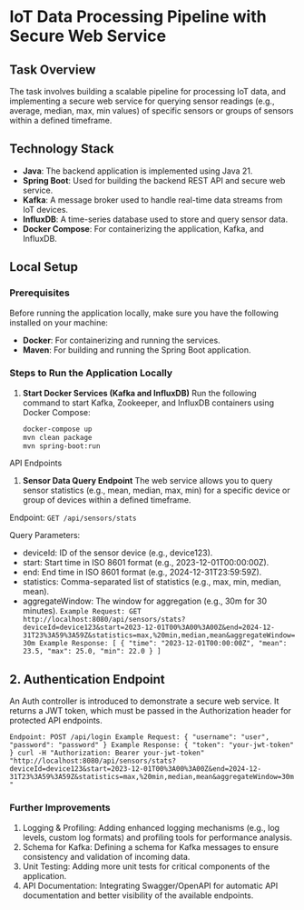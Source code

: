 # IoT Data Processing Pipeline with Secure Web Service

## Task Overview

The task involves building a scalable pipeline for processing IoT data, and implementing a secure web service for
querying sensor readings (e.g., average, median, max, min values) of specific sensors or groups of sensors within a
defined timeframe.

## Technology Stack

- **Java**: The backend application is implemented using Java 21.
- **Spring Boot**: Used for building the backend REST API and secure web service.
- **Kafka**: A message broker used to handle real-time data streams from IoT devices.
- **InfluxDB**: A time-series database used to store and query sensor data.
- **Docker Compose**: For containerizing the application, Kafka, and InfluxDB.

## Local Setup

### Prerequisites

Before running the application locally, make sure you have the following installed on your machine:

- **Docker**: For containerizing and running the services.
- **Maven**: For building and running the Spring Boot application.

### Steps to Run the Application Locally

1. **Start Docker Services (Kafka and InfluxDB)**
   Run the following command to start Kafka, Zookeeper, and InfluxDB containers using Docker Compose:

   ```bash
   docker-compose up
   mvn clean package
   mvn spring-boot:run

API Endpoints

1. **Sensor Data Query Endpoint**
   The web service allows you to query sensor statistics (e.g., mean, median, max, min) for a specific device or group
   of devices within a defined timeframe.

Endpoint:
`GET /api/sensors/stats`

Query Parameters:

* deviceId: ID of the sensor device (e.g., device123).
* start: Start time in ISO 8601 format (e.g., 2023-12-01T00:00:00Z).
* end: End time in ISO 8601 format (e.g., 2024-12-31T23:59:59Z).
* statistics: Comma-separated list of statistics (e.g., max, min, median, mean).
* aggregateWindow: The window for aggregation (e.g., 30m for 30 minutes).
  `Example Request:
  GET http://localhost:8080/api/sensors/stats?deviceId=device123&start=2023-12-01T00%3A00%3A00Z&end=2024-12-31T23%3A59%3A59Z&statistics=max,%20min,median,mean&aggregateWindow=30m
  Example Response:
  [
  {
  "time": "2023-12-01T00:00:00Z",
  "mean": 23.5,
  "max": 25.0,
  "min": 22.0
  }
  ]`

## 2. Authentication Endpoint

An Auth controller is introduced to demonstrate a secure web service. It returns a JWT token, which must be passed in
the Authorization header for protected API endpoints.

`Endpoint:
POST /api/login
Example Request:
{
"username": "user",
"password": "password"
}
Example Response:
{
"token": "your-jwt-token"
}
curl -H "Authorization: Bearer your-jwt-token" "http://localhost:8080/api/sensors/stats?deviceId=device123&start=2023-12-01T00%3A00%3A00Z&end=2024-12-31T23%3A59%3A59Z&statistics=max,%20min,median,mean&aggregateWindow=30m"
`

### Further Improvements

1. Logging & Profiling: Adding enhanced logging mechanisms (e.g., log levels, custom log formats) and profiling tools
   for performance analysis.
2. Schema for Kafka: Defining a schema for Kafka messages to ensure consistency and validation of incoming data.
3. Unit Testing: Adding more unit tests for critical components of the application.
4. API Documentation: Integrating Swagger/OpenAPI for automatic API documentation and better visibility of the available
   endpoints.

